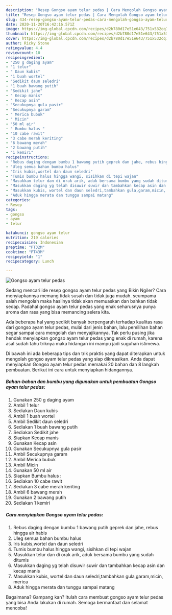 ```yaml
---
description: "Resep Gongso ayam telur pedas | Cara Mengolah Gongso ayam telur pedas Yang Sempurna"
title: "Resep Gongso ayam telur pedas | Cara Mengolah Gongso ayam telur pedas Yang Sempurna"
slug: 434-resep-gongso-ayam-telur-pedas-cara-mengolah-gongso-ayam-telur-pedas-yang-sempurna
date: 2020-11-20T16:42:16.571Z
image: https://img-global.cpcdn.com/recipes/d2b780d17e51e643/751x532cq70/gongso-ayam-telur-pedas-foto-resep-utama.jpg
thumbnail: https://img-global.cpcdn.com/recipes/d2b780d17e51e643/751x532cq70/gongso-ayam-telur-pedas-foto-resep-utama.jpg
cover: https://img-global.cpcdn.com/recipes/d2b780d17e51e643/751x532cq70/gongso-ayam-telur-pedas-foto-resep-utama.jpg
author: Ricky Stone
ratingvalue: 4.4
reviewcount: 10
recipeingredient:
- "250 g daging ayam"
- "1 telur"
- " Daun kubis"
- "1 buah wortel"
- "Sedikit daun seledri"
- "1 buah bawang putih"
- "Sedikit jahe"
- " Kecap manis"
- " Kecap asin"
- "Secukupnya gula pasir"
- "Secukupnya garam"
- " Merica bubuk"
- " Micin"
- "50 ml air"
- " Bumbu halus "
- "10 cabe rawit"
- "3 cabe merah keriting"
- "6 bawang merah"
- "2 bawang putih"
- "1 kemiri"
recipeinstructions:
- "Rebus daging dengan bumbu 1 bawang putih geprek dan jahe, rebus hingga air habis"
- "Uleg semua bahan bumbu halus"
- "Iris kubis,wortel dan daun seledri"
- "Tumis bumbu halus hingga wangi, sisihkan di tepi wajan"
- "Masukkan telur dan di orak arik, aduk bersama bumbu yang sudah ditumis"
- "Masukkan daging yg telah disuwir suwir dan tambahkan kecap asin dan kecap manis"
- "Masukkan kubis, wortel dan daun seledri,tambahkan gula,garam,micin, merica"
- "Aduk hingga merata dan tunggu sampai matang"
categories:
- Resep
tags:
- gongso
- ayam
- telur

katakunci: gongso ayam telur 
nutrition: 219 calories
recipecuisine: Indonesian
preptime: "PT32M"
cooktime: "PT43M"
recipeyield: "1"
recipecategory: Lunch

---
```



![Gongso ayam telur pedas](https://img-global.cpcdn.com/recipes/d2b780d17e51e643/751x532cq70/gongso-ayam-telur-pedas-foto-resep-utama.jpg)

Sedang mencari ide resep gongso ayam telur pedas yang Bikin Ngiler? Cara menyiapkannya memang tidak susah dan tidak juga mudah. seumpama salah mengolah maka hasilnya tidak akan memuaskan dan bahkan tidak sedap. Padahal gongso ayam telur pedas yang enak seharusnya punya aroma dan rasa yang bisa memancing selera kita.



Ada beberapa hal yang sedikit banyak berpengaruh terhadap kualitas rasa dari gongso ayam telur pedas, mulai dari jenis bahan, lalu pemilihan bahan segar sampai cara mengolah dan menyajikannya. Tak perlu pusing jika hendak menyiapkan gongso ayam telur pedas yang enak di rumah, karena asal sudah tahu triknya maka hidangan ini mampu jadi suguhan istimewa.


Di bawah ini ada beberapa tips dan trik praktis yang dapat diterapkan untuk mengolah gongso ayam telur pedas yang siap dikreasikan. Anda dapat menyiapkan Gongso ayam telur pedas memakai 20 bahan dan 8 langkah pembuatan. Berikut ini cara untuk menyiapkan hidangannya.

<!--inarticleads1-->

##### Bahan-bahan dan bumbu yang digunakan untuk pembuatan Gongso ayam telur pedas:

1. Gunakan 250 g daging ayam
1. Ambil 1 telur
1. Sediakan  Daun kubis
1. Ambil 1 buah wortel
1. Ambil Sedikit daun seledri
1. Sediakan 1 buah bawang putih
1. Sediakan Sedikit jahe
1. Siapkan  Kecap manis
1. Gunakan  Kecap asin
1. Gunakan Secukupnya gula pasir
1. Ambil Secukupnya garam
1. Ambil  Merica bubuk
1. Ambil  Micin
1. Gunakan 50 ml air
1. Siapkan  Bumbu halus :
1. Sediakan 10 cabe rawit
1. Sediakan 3 cabe merah keriting
1. Ambil 6 bawang merah
1. Gunakan 2 bawang putih
1. Sediakan 1 kemiri




<!--inarticleads2-->

##### Cara menyiapkan Gongso ayam telur pedas:

1. Rebus daging dengan bumbu 1 bawang putih geprek dan jahe, rebus hingga air habis
1. Uleg semua bahan bumbu halus
1. Iris kubis,wortel dan daun seledri
1. Tumis bumbu halus hingga wangi, sisihkan di tepi wajan
1. Masukkan telur dan di orak arik, aduk bersama bumbu yang sudah ditumis
1. Masukkan daging yg telah disuwir suwir dan tambahkan kecap asin dan kecap manis
1. Masukkan kubis, wortel dan daun seledri,tambahkan gula,garam,micin, merica
1. Aduk hingga merata dan tunggu sampai matang




Bagaimana? Gampang kan? Itulah cara membuat gongso ayam telur pedas yang bisa Anda lakukan di rumah. Semoga bermanfaat dan selamat mencoba!
